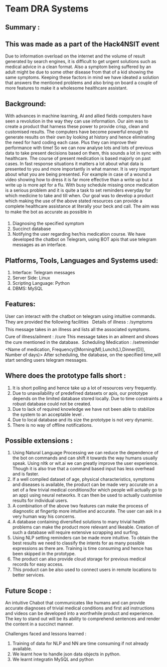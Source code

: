 # Team DRA Systems
## Summary :






## This was made as a part of the Hack4NSIT event

Due to information overload on the internet and the volume of result generated by search engines, it is difficult to get urgent solutions such as medical advice in a clean format. Also a symptom being suffered by an adult might be due to some other disease from that of a kid showing the same symptoms. Keeping these factors in mind we have ideated a solution that answers the mentioned problems and also bring on board a couple of more features to make it a wholesome healthcare assistant.

## Background:
With advances in machine learning, AI and allied fields computers have seen a revolution in the way they can use information. Our aim was to create a product that harness these power to provide crisp, clean and customised results.
The computers have become powerful enough to generate results on their own by looking at history and hence eliminating the need for hard coding each case. Plus they can improve their performance with time! So we can now analyse lots and lots of previous data to take present decisions based on them, this sounds a lot in sync with healthcare. The course of present medication is based majorly on past cases.
In fast response situations it matters a lot about what data is presented to  you and more importantly in what manner. It is very important about what you are being presented. For example in case of a wound a video showing how to dress it is far more effective than a write up but a write up is more apt for a flu.
With busy schedule missing once medication is a serious problem and it is quite a task to set reminders everyday for which medicine to take and till when.
Our goal was to develop a product which making the use of the above stated resources can provide a complete healthcare assistance at literally your beck and call. The aim was to make the bot as accurate as possible in  
1.	Diagnosing the specified symptom
2.	Succinct database 
3.	Notifying the user regarding her/his medication course.
We have developed the chatbot on Telegram, using BOT apis that use telegram messages as an interface. 

## Platforms, Tools, Languages and Systems used:
1. Interface: Telegram messages
2. Server Side: Linux
3. Scripting Language: Python
4. DBMS: MySQL


## Features: 
User can interact with the chatbot on telegram using intuitive commands. They are provided the following facilities  
	Details of illness : /symptoms <Illness>
This message takes in an illness and lists all the associated symptoms.
	Cure of illness/ailment : /cure <Illness>
This message takes in an ailment and shows the cure mentioned in the database.
	Scheduling Medication : /setreminder <Name of medication,
Frequency([Morning(M),Lunch(L),Dinner(D)], Number of days)>
After scheduling, the database, on the specified time,will start sending users telegram messages.

## Where does the prototype falls short : 
1.	It is short polling and hence take up a lot of resources very frequently.
2.	Due to unavailability of predefined datasets  or apis, our prototype depends on the limited database stored locally. Due to time constraints a robust database could not be created.
3.	Due to lack of required knowledge we have not been able to  stabilize the system to an acceptable level .
4.	Due to local database and its size the prototype is not very dynamic.
5.	There is no way of offline notifications.

## Possible extensions : 
1.	Using Natural Language Processing we can reduce the dependence of the bot on commands and can shift it towards the way humans usually speak. Using nltk or wit.ai we can greatly improve the user experience. Though it is also true that a command based input has less overhead and is faster.
2.	If a well compiled dataset of age, physical characteristics, symptoms and diseases is available, the product can be made very accurate on a set of a few trivial medical conditions(for which people will actually go to an app) using neural networks. It can then be used to actually customise results for individual users.
3.	A combination of the above two features can make the process of diagnostic at fingertip more intuitive and accurate. The user can ask in a very human way his concerns.
4.	A database containing diversified solutions to many trivial health problems can make the product more relevant and likeable. Creation of such a database will require extensive scrapping and surfing.
5.	Using NLP setting reminders can be made more intuitive. To obtain the best results we need to classify the intents for as many possible expressions as there are. Training is time consuming and hence has been skipped in the prototype.
6.	The product can also provide cloud storage for previous medical records for easy access.
7.	This product can be also used to connect users in remote locations to better services.



## Future Scope : 
An intuitive Chabot that communicates like humans and can provide accurate diagnoses of trivial medical conditions and first aid instructions and videos can be developed into a worthwhile product and experience. The key to stand out will be its ability to comprehend sentences and render the content in  a succinct manner.

Challenges faced and lessons learned :
1.	Training of data for NLP and NN are time consuming if not already available.
2.	We learnt how to handle json data objects in python.
3.	We learnt integratin MySQL and python

